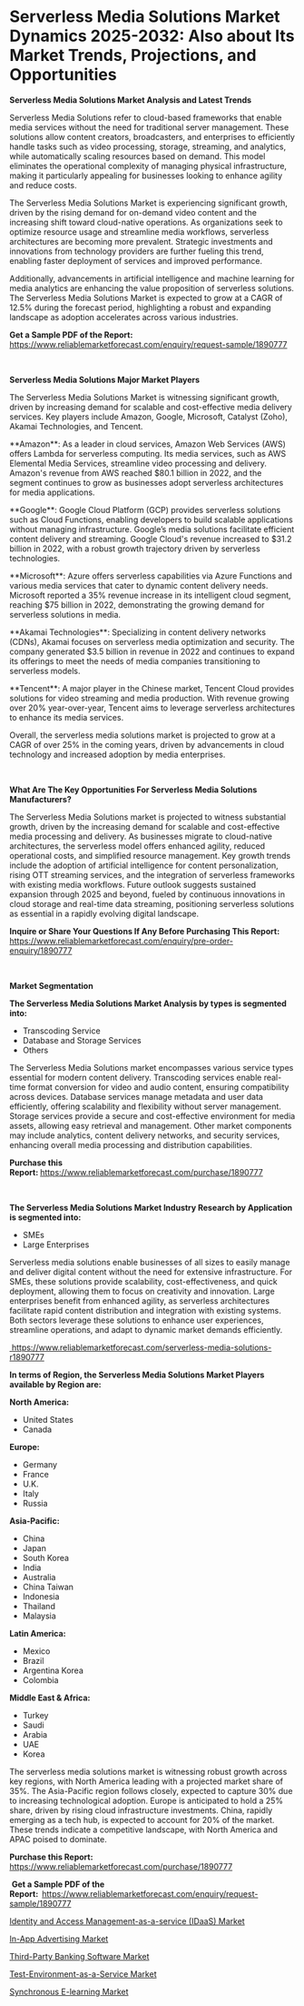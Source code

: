 <p><h1>Serverless Media Solutions Market Dynamics 2025-2032: Also about Its Market Trends, Projections, and Opportunities</h1></p><p><strong>Serverless Media Solutions Market Analysis and Latest Trends</strong></p>
<p><p>Serverless Media Solutions refer to cloud-based frameworks that enable media services without the need for traditional server management. These solutions allow content creators, broadcasters, and enterprises to efficiently handle tasks such as video processing, storage, streaming, and analytics, while automatically scaling resources based on demand. This model eliminates the operational complexity of managing physical infrastructure, making it particularly appealing for businesses looking to enhance agility and reduce costs.</p><p>The Serverless Media Solutions Market is experiencing significant growth, driven by the rising demand for on-demand video content and the increasing shift toward cloud-native operations. As organizations seek to optimize resource usage and streamline media workflows, serverless architectures are becoming more prevalent. Strategic investments and innovations from technology providers are further fueling this trend, enabling faster deployment of services and improved performance.</p><p>Additionally, advancements in artificial intelligence and machine learning for media analytics are enhancing the value proposition of serverless solutions. The Serverless Media Solutions Market is expected to grow at a CAGR of 12.5% during the forecast period, highlighting a robust and expanding landscape as adoption accelerates across various industries.</p></p>
<p><strong>Get a Sample PDF of the Report:&nbsp;</strong> <a href="https://www.reliablemarketforecast.com/enquiry/request-sample/1890777?utm_campaign=2886&utm_medium=2&utm_source=Github&utm_content=ia&utm_term=11032025&utm_id=serverless-media-solutions">https://www.reliablemarketforecast.com/enquiry/request-sample/1890777</a></p>
<p>&nbsp;</p>
<p><strong>Serverless Media Solutions Major Market Players</strong></p>
<p><p>The Serverless Media Solutions Market is witnessing significant growth, driven by increasing demand for scalable and cost-effective media delivery services. Key players include Amazon, Google, Microsoft, Catalyst (Zoho), Akamai Technologies, and Tencent.</p><p>**Amazon**: As a leader in cloud services, Amazon Web Services (AWS) offers Lambda for serverless computing. Its media services, such as AWS Elemental Media Services, streamline video processing and delivery. Amazon's revenue from AWS reached $80.1 billion in 2022, and the segment continues to grow as businesses adopt serverless architectures for media applications.</p><p>**Google**: Google Cloud Platform (GCP) provides serverless solutions such as Cloud Functions, enabling developers to build scalable applications without managing infrastructure. Google’s media solutions facilitate efficient content delivery and streaming. Google Cloud's revenue increased to $31.2 billion in 2022, with a robust growth trajectory driven by serverless technologies.</p><p>**Microsoft**: Azure offers serverless capabilities via Azure Functions and various media services that cater to dynamic content delivery needs. Microsoft reported a 35% revenue increase in its intelligent cloud segment, reaching $75 billion in 2022, demonstrating the growing demand for serverless solutions in media.</p><p>**Akamai Technologies**: Specializing in content delivery networks (CDNs), Akamai focuses on serverless media optimization and security. The company generated $3.5 billion in revenue in 2022 and continues to expand its offerings to meet the needs of media companies transitioning to serverless models.</p><p>**Tencent**: A major player in the Chinese market, Tencent Cloud provides solutions for video streaming and media production. With revenue growing over 20% year-over-year, Tencent aims to leverage serverless architectures to enhance its media services.</p><p>Overall, the serverless media solutions market is projected to grow at a CAGR of over 25% in the coming years, driven by advancements in cloud technology and increased adoption by media enterprises.</p></p>
<p>&nbsp;</p>
<p><strong>What Are The Key Opportunities For Serverless Media Solutions Manufacturers?</strong></p>
<p><p>The Serverless Media Solutions market is projected to witness substantial growth, driven by the increasing demand for scalable and cost-effective media processing and delivery. As businesses migrate to cloud-native architectures, the serverless model offers enhanced agility, reduced operational costs, and simplified resource management. Key growth trends include the adoption of artificial intelligence for content personalization, rising OTT streaming services, and the integration of serverless frameworks with existing media workflows. Future outlook suggests sustained expansion through 2025 and beyond, fueled by continuous innovations in cloud storage and real-time data streaming, positioning serverless solutions as essential in a rapidly evolving digital landscape.</p></p>
<p><strong>Inquire or Share Your Questions If Any Before Purchasing This Report:</strong> <a href="https://www.reliablemarketforecast.com/enquiry/pre-order-enquiry/1890777?utm_campaign=2886&utm_medium=2&utm_source=Github&utm_content=ia&utm_term=11032025&utm_id=serverless-media-solutions">https://www.reliablemarketforecast.com/enquiry/pre-order-enquiry/1890777</a></p>
<p>&nbsp;</p>
<p><strong>Market Segmentation</strong></p>
<p><strong>The Serverless Media Solutions Market Analysis by types is segmented into:</strong></p>
<p><ul><li>Transcoding Service</li><li>Database and Storage Services</li><li>Others</li></ul></p>
<p><p>The Serverless Media Solutions market encompasses various service types essential for modern content delivery. Transcoding services enable real-time format conversion for video and audio content, ensuring compatibility across devices. Database services manage metadata and user data efficiently, offering scalability and flexibility without server management. Storage services provide a secure and cost-effective environment for media assets, allowing easy retrieval and management. Other market components may include analytics, content delivery networks, and security services, enhancing overall media processing and distribution capabilities.</p></p>
<p><strong>Purchase this Report:&nbsp;</strong><a href="https://www.reliablemarketforecast.com/purchase/1890777?utm_campaign=2886&utm_medium=2&utm_source=Github&utm_content=ia&utm_term=11032025&utm_id=serverless-media-solutions">https://www.reliablemarketforecast.com/purchase/1890777</a></p>
<p>&nbsp;</p>
<p><strong>The Serverless Media Solutions Market Industry Research by Application is segmented into:</strong></p>
<p><ul><li>SMEs</li><li>Large Enterprises</li></ul></p>
<p><p>Serverless media solutions enable businesses of all sizes to easily manage and deliver digital content without the need for extensive infrastructure. For SMEs, these solutions provide scalability, cost-effectiveness, and quick deployment, allowing them to focus on creativity and innovation. Large enterprises benefit from enhanced agility, as serverless architectures facilitate rapid content distribution and integration with existing systems. Both sectors leverage these solutions to enhance user experiences, streamline operations, and adapt to dynamic market demands efficiently.</p></p>
<p><a href="https://www.reliablemarketforecast.com/serverless-media-solutions-r1890777?utm_campaign=2886&utm_medium=2&utm_source=Github&utm_content=ia&utm_term=11032025&utm_id=serverless-media-solutions">&nbsp;https://www.reliablemarketforecast.com/serverless-media-solutions-r1890777</a></p>
<p><strong>In terms of Region, the Serverless Media Solutions Market Players available by Region are:</strong></p>
<p>
    <p> <strong> North America: </strong>
        <ul>
            <li>United States</li>
            <li>Canada</li>
        </ul>
        </p> 
    <p> <strong> Europe: </strong>
        <ul>
            <li>Germany</li>
            <li>France</li>
            <li>U.K.</li>
            <li>Italy</li>
            <li>Russia</li>
        </ul>
        </p> 
    <p> <strong> Asia-Pacific: </strong>
        <ul>
            <li>China</li>
            <li>Japan</li>
            <li>South Korea</li>
            <li>India</li>
            <li>Australia</li>
            <li>China Taiwan</li>
            <li>Indonesia</li>
            <li>Thailand</li>
            <li>Malaysia</li>
        </ul>
        </p> 
    <p> <strong> Latin America: </strong>
        <ul>
            <li>Mexico</li>
            <li>Brazil</li>
            <li>Argentina Korea</li>
            <li>Colombia</li>
        </ul>
        </p> 
    <p> <strong> Middle East & Africa: </strong>
        <ul>
            <li>Turkey</li>
            <li>Saudi</li>
            <li>Arabia</li>
            <li>UAE</li>
            <li>Korea</li>
        </ul>
    </p>
    </p>
<p><p>The serverless media solutions market is witnessing robust growth across key regions, with North America leading with a projected market share of 35%. The Asia-Pacific region follows closely, expected to capture 30% due to increasing technological adoption. Europe is anticipated to hold a 25% share, driven by rising cloud infrastructure investments. China, rapidly emerging as a tech hub, is expected to account for 20% of the market. These trends indicate a competitive landscape, with North America and APAC poised to dominate.</p></p>
<p><strong>Purchase this Report: </strong><a href="https://www.reliablemarketforecast.com/purchase/1890777?utm_campaign=2886&utm_medium=2&utm_source=Github&utm_content=ia&utm_term=11032025&utm_id=serverless-media-solutions">https://www.reliablemarketforecast.com/purchase/1890777</a></p>
<p>&nbsp;<strong>Get a Sample PDF of the Report:&nbsp;&nbsp;</strong><a href="https://www.reliablemarketforecast.com/enquiry/request-sample/1890777?utm_campaign=2886&utm_medium=2&utm_source=Github&utm_content=ia&utm_term=11032025&utm_id=serverless-media-solutions">https://www.reliablemarketforecast.com/enquiry/request-sample/1890777</a></p>
<p><strong></strong></p>
<p><p><a href="https://github.com/uldularido/Market-Research-Report-List-1/blob/main/identity-and-access-management-as-a-service-idaas-market.md?utm_campaign=2886&utm_medium=2&utm_source=Github&utm_content=ia&utm_term=11032025&utm_id=serverless-media-solutions">Identity and Access Management-as-a-service (IDaaS) Market</a></p><p><a href="https://github.com/widlerumland/Market-Research-Report-List-1/blob/main/in-app-advertising-market.md?utm_campaign=2886&utm_medium=2&utm_source=Github&utm_content=ia&utm_term=11032025&utm_id=serverless-media-solutions">In-App Advertising Market</a></p><p><a href="https://github.com/benasjuettk3/Market-Research-Report-List-1/blob/main/third-party-banking-software-market.md?utm_campaign=2886&utm_medium=2&utm_source=Github&utm_content=ia&utm_term=11032025&utm_id=serverless-media-solutions">Third-Party Banking Software Market</a></p><p><a href="https://github.com/akitamegge65/Market-Research-Report-List-1/blob/main/test-environment-as-a-service-market.md?utm_campaign=2886&utm_medium=2&utm_source=Github&utm_content=ia&utm_term=11032025&utm_id=serverless-media-solutions">Test-Environment-as-a-Service Market</a></p><p><a href="https://github.com/gummaarmel83/Market-Research-Report-List-1/blob/main/synchronous-e-learning-market.md?utm_campaign=2886&utm_medium=2&utm_source=Github&utm_content=ia&utm_term=11032025&utm_id=serverless-media-solutions">Synchronous E-learning Market</a></p></p>